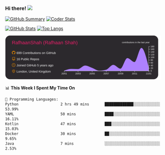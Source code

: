 ### Hi there! <img src="https://i.imgur.com/LwNcfR0.gif" width="24px">

[![GitHub Summary][github-summary-img]][github-summary-link]
[![Coder Stats][coder-stats-img]][coder-stats-link]

[![GitHub Stats][github-stats-img]][github-stats-link]
[![Top Langs][github-langs-img]][github-stats-link]

[![GitHub Summary][github-summary2-img]][github-summary2-link]

<!--START_SECTION:waka-->
📊 **This Week I Spent My Time On** 

```text
💬 Programming Languages: 
Python                   2 hrs 49 mins       █████████████░░░░░░░░░░░░   53.99% 
YAML                     50 mins             ████░░░░░░░░░░░░░░░░░░░░░   16.11% 
Kotlin                   47 mins             ███░░░░░░░░░░░░░░░░░░░░░░   15.03% 
Docker                   30 mins             ██░░░░░░░░░░░░░░░░░░░░░░░   9.65% 
Java                     7 mins              ░░░░░░░░░░░░░░░░░░░░░░░░░   2.53%

```


<!--END_SECTION:waka-->

[github-stats-link]: https://github.com/anuraghazra/github-readme-stats
[github-stats-img]: https://github-readme-stats.vercel.app/api?username=RafhaanShah&count_private=true&show_icons=true&line_height=40&custom_title=GitHub%20Stats&title_color=fff&text_color=9f9f9f&icon_color=fb8c00&bg_color=151515
[github-langs-img]: https://github-readme-stats.vercel.app/api/top-langs/?username=RafhaanShah&&title_color=fff&text_color=9f9f9f&bg_color=151515
[github-summary-img]: https://img.shields.io/badge/-GitHub%20Summary-fb8c00.svg?logo=github&labelColor=151515
[github-summary-link]: https://profile-summary-for-github.com/user/RafhaanShah
[github-summary2-img]: https://raw.githubusercontent.com/RafhaanShah/RafhaanShah/main/profile-summary-card-output/monokai/0-profile-details.svg
[github-summary2-link]: https://github.com/vn7n24fzkq/github-profile-summary-cards
[coder-stats-link]: https://coderstats.net/github/#RafhaanShah
[coder-stats-img]: https://img.shields.io/badge/-Coder%20Stats-03a9f4.svg?labelColor=ffffff&logo=codeforces
